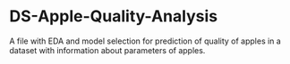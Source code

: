 # DS-Apple-Quality-Analysis
A file with EDA and model selection for prediction of quality of apples in a dataset with information about parameters of apples.
